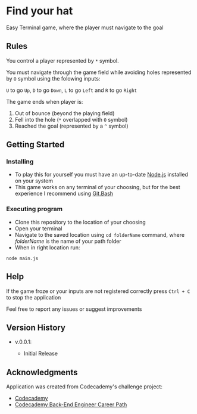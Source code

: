 # Find your hat

Easy Terminal game, where the player must navigate to the goal

## Rules

You control a player represented by ``` * ``` symbol. 



You must navigate through the game field while avoiding holes represented by ```O``` symbol using the folowing inputs:

```U``` to go ```Up```, ```D``` to go ```Down```, ```L``` to go ```Left``` and ```R``` to go ```Right```

The game ends when player is:

1. Out of bounce (beyond the playing field)
2. Fell into the hole (```*``` overlapped with ```O``` symbol)
3. Reached the goal (represented by a ```^``` symbol)

## Getting Started

### Installing

* To play this for yourself you must have an up-to-date [Node.js](https://nodejs.org/en/download) installed on your system
* This game works on any terminal of your choosing, but for the best experience I recommend using [Git.Bash](https://git-scm.com/downloads)

### Executing program

* Clone this repository to the location of your choosing
* Open your terminal
* Navigate to the saved location using ```cd folderName``` command, where *folderName* is the name of your path folder
* When in right location run:
```
node main.js
```

## Help

If the game froze or your inputs are not registered correctly press ```Ctrl + C``` to stop the application

Feel free to report any issues or suggest improvements

## Version History

* v.0.0.1:

    * Initial Release

## Acknowledgments

Application was created from Codecademy's challenge project:

* [Codecademy](Codecademy.com)
* [Codecademy Back-End Engineer Career Path](https://www.codecademy.com/career-journey/back-end-engineer)
